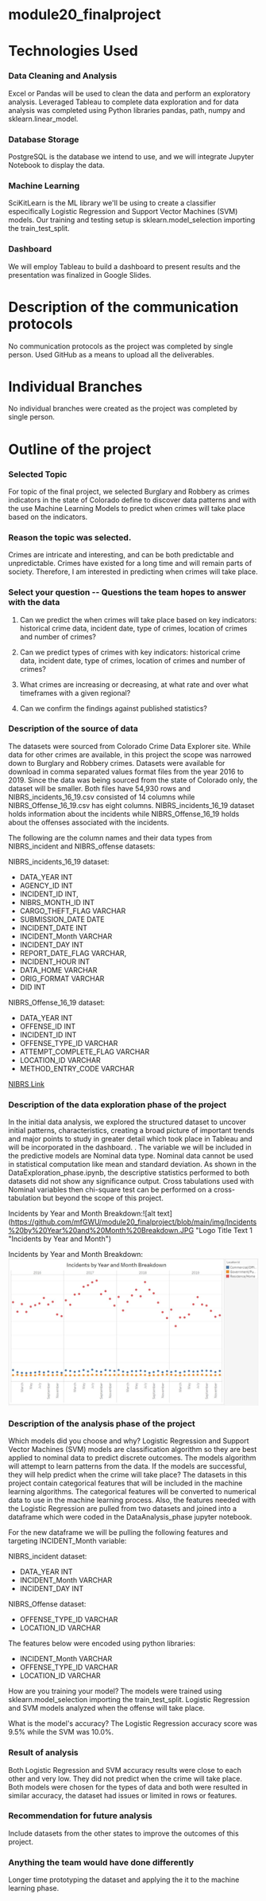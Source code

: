 # module20_finalproject

# Technologies Used

### Data Cleaning and Analysis
Excel or Pandas will be used to clean the data and perform an exploratory analysis. Leveraged Tableau to complete data exploration and for data analysis was completed using Python libraries pandas, path, numpy and sklearn.linear_model. 

### Database Storage
PostgreSQL is the database we intend to use, and we will integrate Jupyter Notebook to display the data.

### Machine Learning
SciKitLearn is the ML library we'll be using to create a classifier especifically Logistic Regression and Support Vector Machines (SVM)  models. Our training and testing setup is sklearn.model_selection importing the train_test_split.

### Dashboard
We will employ Tableau to build a dashboard to present results and the presentation was finalized in Google Slides. 


# Description of the communication protocols
No communication protocols as the project was completed by single person. Used GitHub as a means to upload all the deliverables.

# Individual Branches
No individual branches were created as the project was completed by single person.

# Outline of the project

### Selected Topic
For topic of the final project, we selected Burglary and Robbery as crimes indicators in the state of Colorado define to discover data patterns and with the use Machine Learning Models to predict when crimes will take place based on the indicators.

### Reason the topic was selected.
Crimes are intricate and interesting, and can be both predictable and unpredictable. Crimes have existed for a long time and will remain parts of society. Therefore, I am interested in predicting when crimes will take place.

### Select your question -- Questions the team hopes to answer with the data
1.	Can we predict the when crimes will take place based on key indicators:  historical crime data, incident date, type of crimes, location of crimes and number of crimes?

2.	Can we predict types of crimes with key indicators:  historical crime data, incident date, type of crimes, location of crimes and number of crimes?
3.	What crimes are increasing or decreasing, at what rate and over what timeframes with a given regional?

4.	Can we confirm the findings against published statistics?

### Description of the source of data

The datasets were sourced from Colorado Crime Data Explorer site.  While data for other crimes are available, in this project the scope was narrowed down to  Burglary and Robbery crimes. Datasets were available for download in comma separated values format files from the year 2016 to 2019.  Since the data was being sourced from the state of Colorado only, the dataset will be smaller.  Both files have 54,930 rows and NIBRS_incidents_16_19.csv consisted of 14 columns while NIBRS_Offense_16_19.csv has eight columns. NIBRS_incidents_16_19 dataset holds information about the incidents while NIBRS_Offense_16_19 holds about the offenses associated with the incidents.

The following are the column names and their data types from NIBRS_incident and NIBRS_offense datasets:

NIBRS_incidents_16_19 dataset:
- DATA_YEAR INT
- AGENCY_ID INT
- INCIDENT_ID INT,
- NIBRS_MONTH_ID INT
- CARGO_THEFT_FLAG VARCHAR	
- SUBMISSION_DATE DATE
- INCIDENT_DATE INT
- INCIDENT_Month VARCHAR
- INCIDENT_DAY INT
- REPORT_DATE_FLAG VARCHAR,	
- INCIDENT_HOUR INT
- DATA_HOME VARCHAR
- ORIG_FORMAT VARCHAR
- DID INT

NIBRS_Offense_16_19 dataset:
- DATA_YEAR INT
- OFFENSE_ID INT
- INCIDENT_ID INT
- OFFENSE_TYPE_ID VARCHAR
- ATTEMPT_COMPLETE_FLAG VARCHAR
- LOCATION_ID VARCHAR
- METHOD_ENTRY_CODE VARCHAR

[NIBRS Link](https://crime-data-explorer.app.cloud.gov/downloads-and-docs)

### Description of the data exploration phase of the project

In the initial data analysis, we explored the structured dataset to uncover initial patterns, characteristics, creating a broad picture of important trends and major points to study in greater detail which took place in Tableau and will be incorporated in the dashboard.
.  The variable we will be included in the predictive models are Nominal data  type.  Nominal data cannot be used in statistical computation like mean and standard deviation.  As shown in the DataExploration_phase.ipynb, the descriptive statistics performed to both datasets did not show any significance output.  Cross tabulations used with Nominal variables then chi-square test can be performed on a cross-tabulation but beyond the scope of this project.

Incidents by Year and Month Breakdown:![alt text](https://github.com/mfGWU/module20_finalproject/blob/main/img/Incidents%20by%20Year%20and%20Month%20Breakdown.JPG "Logo Title Text 1 "Incidents by Year and Month")

Incidents by Year and Month Breakdown: 
![alt text][logo]

[logo]: https://github.com/mfGWU/module20_finalproject/blob/main/img/Incidents%20by%20Year%20and%20Month%20Breakdown.JPG "Incidents by Year and Month Breakdown"
			
### Description of the analysis phase of the project
Which models  did you choose and why?
Logistic Regression and Support Vector Machines (SVM)  models are classification algorithm so they are best applied to nominal data to predict discrete outcomes.  The models algorithm will attempt to learn patterns from the data.  If the models are successful, they will help predict when the crime will take place? The datasets in this project contain categorical features that will be included in the machine learning algorithms.  The categorical features will be converted to numerical data to use in the machine learning process. Also, the features needed with the Logistic Regression are pulled from two datasets and joined into a dataframe which were coded in the DataAnalysis_phase jupyter notebook.

For the new dataframe we will be pulling the following features and targeting INCIDENT_Month variable:

NIBRS_incident dataset:
- DATA_YEAR INT
- INCIDENT_Month VARCHAR
- INCIDENT_DAY INT

NIBRS_Offense dataset:
- OFFENSE_TYPE_ID VARCHAR
- LOCATION_ID VARCHAR

The  features below were encoded using python libraries:
- INCIDENT_Month VARCHAR
- OFFENSE_TYPE_ID VARCHAR
- LOCATION_ID VARCHAR	

How are you training your model?
The models were trained using sklearn.model_selection importing the train_test_split.   Logistic Regression and SVM models analyzed  when the offense will take place.

What is the model's accuracy?
The Logistic Regression accuracy score was 9.5% while the SVM was 10.0%.

### Result of analysis
Both Logistic Regression and SVM accuracy results were close to each other and very low.  	They did not predict when the crime will take place.  Both models were chosen for the 	types of data and both were resulted in similar accuracy, the dataset had issues or limited 	in rows or features.  

### Recommendation for future analysis
Include datasets from the other states to improve the outcomes of this project.  

### Anything the team would have done differently
Longer time prototyping the dataset and applying the it to the machine learning phase.
